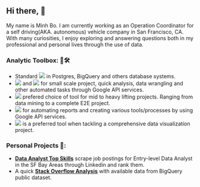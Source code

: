 ## Hi there, 👋

My name is Minh Bo. I am currently working as an Operation Coordinator for a self driving(AKA. autonomous) vehicle company in San Francisco, CA. With many curiosities, I enjoy exploring and answering questions both in my professional and personal lives through the use of data. 


### Analytic Toolbox: 🧰🛠️
-  Standard ![](https://img.shields.io/badge/SQL-informational?style=flat&logo=postgresql&logoColor=white&color=2bbc8a) in Postgres, BigQuery and others database systems. 
- ![](https://img.shields.io/badge/Sheet-informational?style=flat&logo=google&logoColor=white&color=2bbc8a) and ![](https://img.shields.io/badge/Excel-informational?style=flat&logo=microsoft-excel&logoColor=white&color=2bbc8a) for small scale project, quick analysis, data wrangling and other automated tasks through Google API services.  
- ![](https://img.shields.io/badge/Python-informational?style=flat&logo=python&logoColor=white&color=2bbc8a) prefered choice of tool for mid to heavy lifting projects. Ranging from data mining to a complete E2E project.  
- ![](https://img.shields.io/badge/Javascript-informational?style=flat&logo=javascript&logoColor=white&color=2bbc8a) for automating reports and creating various tools/processes by using Google API services. 
- ![](https://img.shields.io/badge/Tableau-informational?style=flat&logo=tableau&logoColor=white&color=2bbc8a) is a preferred tool when tackling a comprehensive data visualization project. 

### Personal Projects 📂: 
- [**Data Analyst Top Skills**](https://github.com/mbo0000/Portfolio/tree/main/DataAnalyticTopSkills) scrape job postings for Entry-level Data Analyst in the SF Bay Areas through Linkedin and rank them.  
- A quick [**Stack Overflow Analysis**](https://github.com/mbo0000/Portfolio/tree/main/StackoverflowAnalysis) with available data from BigQuery public dataset.
